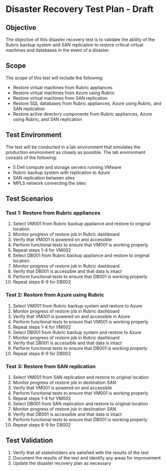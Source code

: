 # Disaster Recovery Test Plan - Draft

## Objective

The objective of this disaster recovery test is to validate the ability of the Rubric backup system and SAN replication to restore critical virtual machines and databases in the event of a disaster.

## Scope

The scope of this test will include the following:

- Restore virtual machines from Rubric appliances
- Restore virtual machines from Azure using Rubric
- Restore virtual machines from SAN replication
- Restore SQL databases from Rubric appliances, Azure using Rubric, and SAN replication
- Restore active directory components from Rubric appliances, Azure using Rubric, and SAN replication

## Test Environment

The test will be conducted in a lab environment that simulates the production environment as closely as possible. The lab environment consists of the following:

- 5 Dell compute and storage servers running VMware
- Rubric backup system with replication to Azure
- SAN replication between sites
- MPLS network connecting the sites

## Test Scenarios

### Test 1: Restore from Rubric appliances

1. Select VM001 from Rubric backup appliance and restore to original location
2. Monitor progress of restore job in Rubric dashboard
3. Verify that VM001 is powered on and accessible
4. Perform functional tests to ensure that VM001 is working properly
5. Repeat steps 1-4 for VM002
6. Select DB001 from Rubric backup appliance and restore to original location
7. Monitor progress of restore job in Rubric dashboard
8. Verify that DB001 is accessible and that data is intact
9. Perform functional tests to ensure that DB001 is working properly
10. Repeat steps 6-9 for DB002

### Test 2: Restore from Azure using Rubric

1. Select VM001 from Rubric backup system and restore to Azure
2. Monitor progress of restore job in Rubric dashboard
3. Verify that VM001 is powered on and accessible in Azure
4. Perform functional tests to ensure that VM001 is working properly
5. Repeat steps 1-4 for VM002
6. Select DB001 from Rubric backup system and restore to Azure
7. Monitor progress of restore job in Rubric dashboard
8. Verify that DB001 is accessible and that data is intact
9. Perform functional tests to ensure that DB001 is working properly
10. Repeat steps 6-9 for DB002

### Test 3: Restore from SAN replication

1. Select VM001 from SAN replication and restore to original location
2. Monitor progress of restore job in destination SAN
3. Verify that VM001 is powered on and accessible
4. Perform functional tests to ensure that VM001 is working properly
5. Repeat steps 1-4 for VM002
6. Select DB001 from SAN replication and restore to original location
7. Monitor progress of restore job in destination SAN
8. Verify that DB001 is accessible and that data is intact
9. Perform functional tests to ensure that DB001 is working properly
10. Repeat steps 6-9 for DB002

## Test Validation

1. Verify that all stakeholders are satisfied with the results of the test
2. Document the results of the test and identify any areas for improvement
3. Update the disaster recovery plan as necessary

